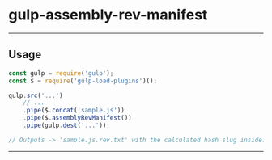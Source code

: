 # gulp-assembly-rev-manifest

---

## Usage

```js
const gulp = require('gulp');
const $ = require('gulp-load-plugins')();

gulp.src('...')
    // ...
    .pipe($.concat('sample.js'))
    .pipe($.assemblyRevManifest())
    .pipe(gulp.dest('...'));

// Outputs -> 'sample.js.rev.txt' with the calculated hash slug inside.

```

---
